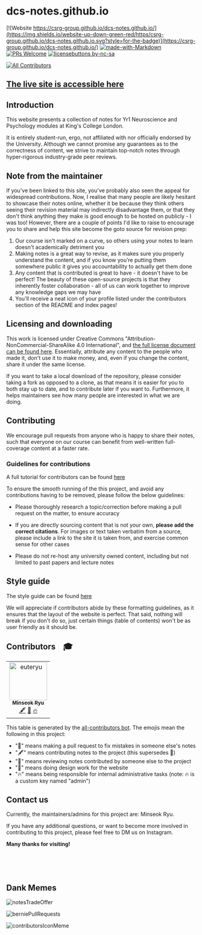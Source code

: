 # dcs-notes.github.io

[![Website https://csrg-group.github.io/dcs-notes.github.io/](https://img.shields.io/website-up-down-green-red/https/csrg-group.github.io/dcs-notes.github.io.svg?style=for-the-badge)](https://csrg-group.github.io/dcs-notes.github.io/)
[![made-with-Markdown](https://img.shields.io/badge/Made%20with-Markdown-1f425f.svg?style=for-the-badge)](http://commonmark.org)
[![PRs Welcome](https://img.shields.io/badge/PRs-welcome-brightgreen.svg?style=for-the-badge)](#how-to-make-a-pull-request)
[![licensebuttons by-nc-sa](https://licensebuttons.net/l/by-nc-sa/3.0/88x31.png)](https://creativecommons.org/licenses/by-nc-sa/4.0)
<!-- ALL-CONTRIBUTORS-BADGE:START - Do not remove or modify this section -->
[![All Contributors](https://img.shields.io/badge/%E2%9D%A4_contributors-1-blue.svg?style=for-the-badge&labelColor=539be1)](#contributors)
<!-- ALL-CONTRIBUTORS-BADGE:END -->

<!--[![GitHub forks](https://img.shields.io/github/forks/CSRG-Group/dcs-notes.github.io.svg?style=for-the-badge&label=Fork)](https://GitHub.com/CSRG-Group/dcs-notes.github.io/network/)
[![GitHub issues](https://img.shields.io/github/issues/CSRG-Group/dcs-notes.github.io.svg?style=for-the-badge)](https://GitHub.com/CSRG-Group/dcs-notes.github.io/issues/)
[![GitHub pull-requests](https://img.shields.io/github/issues-pr/CSRG-Group/dcs-notes.github.io.svg?style=for-the-badge)](https://GitHub.com/CSRG-Group/dcs-notes.github.io/pull/)-->

## [The live site is accessible here](https://ioppn-notes.netlify.app/)



## Introduction

This website presents a collection of notes for Yr1 Neuroscience and Psychology modules at King's College London.

It is entirely student-run, ergo, not affiliated with nor officially endorsed by the University. Although we cannot promise any guarantees as to the correctness of content, we strive to maintain top-notch notes through hyper-rigorous industry-grade peer reviews.

## Note from the maintainer

If you've been linked to this site, you've probably also seen the appeal for widespread contributions. Now, I realise that many people are likely hesitant to showcase their notes online, whether it be because they think others seeing their revision material may indirectly disadvantage them, or that they don't think anything they make is good enough to be hosted on publicly - I was too! However, there are a couple of points I'd like to raise to encourage you to share and help this site become the goto source for revision prep:

1. Our course isn't marked on a curve, so others using your notes to learn doesn't academically detriment you
2. Making notes is a great way to revise, as it makes sure you properly understand the content, and if you know you’re putting them somewhere public it gives you accountability to actually get them done
3. Any content that is contributed is great to have - it doesn't have to be perfect! The beauty of these open-source projects is that they inherently foster collaboration - all of us can work together to improve any knowledge gaps we may have
4. You'll receive a neat icon of your profile listed under the contributors section of the README and index pages!

## Licensing and downloading

This work is licensed under Creative Commons "Attribution-NonCommercial-ShareAlike 4.0 International", and [the full license document can be found here](./LICENSE.txt). Essentially, attribute any content to the people who made it, don't use it to make money, and, even if you change the content, share it under the same license.

If you want to take a local download of the repository, please consider taking a fork as opposed to a clone, as that means it is easier for you to both stay up to date, and to contribute later if you want to. Furthermore, it helps maintainers see how many people are interested in what we are doing.

## Contributing

We encourage pull requests from anyone who is happy to share their notes, such that everyone on our course can benefit from well-written full-coverage content at a faster rate.

### Guidelines for contributions

A full tutorial for contributors can be found [here](https://warwick.guide/CSRGContributing/index.md)

To ensure the smooth running of the this project, and avoid any contributions having to be removed, please follow the below guidelines:

- Please thoroughly research a topic/correction before making a pull request on the matter, to ensure accuracy

- If you are directly sourcing content that is not your own, **please add the correct citations**. For images or text taken verbatim from a source, please include a link to the site it is taken from, and exercise common sense for other cases

- Please do not re-host any university owned content, including but not limited to past papers and lecture notes


## Style guide

The style guide can be found [here](https://warwick.guide/CSRGContributing/styleguide.html)

We will appreciate if contributors abide by these formatting guidelines, as it ensures that the layout of the website is perfect. That said, nothing will break if you don't do so, just certain things (table of contents) won't be as user friendly as it should be.



## Contributors ⠀🎓

<!-- ALL-CONTRIBUTORS-LIST:START - Do not remove or modify this section -->
<!-- prettier-ignore-start -->
<!-- markdownlint-disable -->
<table>
  <tbody>
    <tr>
      <td align="center"><a href="https://github.com/euteryu"><img src="https://avatars.githubusercontent.com/u/54965926?v=4" width="100px;" alt="euteryu"/><br /><sub><b>Minseok Ryu</b></sub></a><br /><a href="#content-euteryu" title="Content">🖋</a> <a href="#design-euteryu" title="Design">🎨</a> <a href="#admin-euteryu" title="Admins of NPG">🔥</a></td>
    </tr>
  </tbody>
  <tfoot>
    
  </tfoot>
</table>

<!-- markdownlint-restore -->
<!-- prettier-ignore-end -->

<!-- ALL-CONTRIBUTORS-LIST:END -->

This table is generated by the [all-contributors bot](https://allcontributors.org). The emojis mean the following in this project:
- "🐛" means making a pull request to fix mistakes in someone else's notes
- "🖋" means contributing notes to the project (this supersedes 🐛)
- "👀" means reviewing notes contributed by someone else to the project
- "🎨" means doing design work for the website
- "🔥" means being responsible for internal administrative tasks (note: 🔥 is a custom key named "admin")



## Contact us

Currently, the maintainers/admins for this project are: Minseok Ryu.

If you have any additional questions, or want to become more involved in contributing to this project, please feel free to DM us on Instagram.



**Many thanks for visiting!**


<br>
<br>
<br>


## Dank Memes

![notesTradeOffer](/assets/images/memes/notesTradeOffer.jpg)

![berniePullRequests](/assets/images/memes/berniePullRequests.jpg)

![contributorsIconMeme](/assets/images/memes/contributorsIconMeme.jpg)
